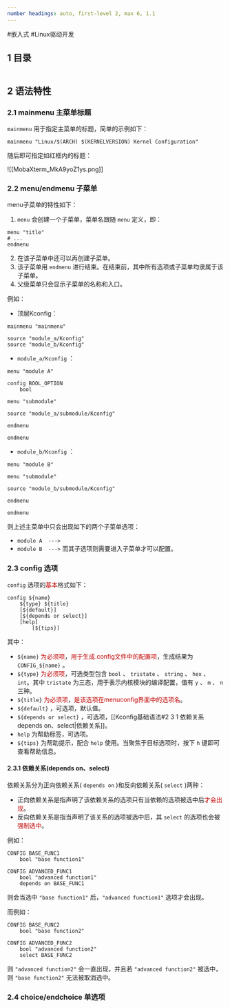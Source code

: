 ```yaml
---
number headings: auto, first-level 2, max 6, 1.1
---
```

#嵌入式 #Linux驱动开发 

## 1 目录

```toc
```

## 2 语法特性

### 2.1 mainmenu 主菜单标题

`mainmenu` 用于指定主菜单的标题，简单的示例如下：

```Kconfig
mainmenu "Linux/$(ARCH) $(KERNELVERSION) Kernel Configuration"
```

随后即可指定如红框内的标题：

![[MobaXterm_MkA9yoZ1ys.png]]

### 2.2 menu/endmenu 子菜单

menu子菜单的特性如下：
1. `menu` 会创建一个子菜单，菜单名跟随 `menu` 定义，即：
```Kconfig
menu "title"
# ...
endmenu
```
2. 在该子菜单中还可以再创建子菜单。
3. 该子菜单用 `endmenu` 进行结束。在结束前，其中所有选项或子菜单均隶属于该子菜单。
4. 父级菜单只会显示子菜单的名称和入口。

例如：
- 顶层Kconfig：
```Kconfig
mainmenu "mainmenu"

source "module_a/Kconfig"
source "module_b/Kconfig"
```
- `module_a/Kconfig` ：
```dts
menu "module A"

config BOOL_OPTION  
    bool  

menu "submodule"

source "module_a/submodule/Kconfig"

endmenu

endmenu
```
- `module_b/Kconfig` ：
```dts
menu "module B"

menu "submodule"

source "module_b/submodule/Kconfig"

endmenu

endmenu
```
则上述主菜单中只会出现如下的两个子菜单选项：
- `module A  --->`
- `module B  --->`
而其子选项则需要进入子菜单才可以配置。

### 2.3 config 选项

`config` 选项的<font color="#c00000">基本</font>格式如下：

```Kconfig
config ${name}
	${type} ${title}
	[${default}]
	[${depends or select}]
	[help]
		[${tips}]
```

其中：
- `${name}` <font color="#c00000">为必须项</font>，<font color="#c00000">用于生成.config文件中的配置项</font>，生成结果为 `CONFIG_${name}` 。
- `${type}` <font color="#c00000">为必须项</font>，可选类型包含 `bool` 、 `tristate` 、 `string` 、 `hex` 、 `int`。其中 `tristate` 为三态，用于表示内核模块的编译配置，值有 `y` 、 `m` 、 `n` 三种。
- `${title}` <font color="#c00000">为必须项</font>，<font color="#c00000">是该选项在menuconfig界面中的选项名</font>。
- `${default}` ，可选项，默认值。
- `${depends or select}` ，可选项，[[Kconfig基础语法#2 3 1 依赖关系 depends on、select|依赖关系]]。
- `help` 为帮助标签，可选项。
- `${tips}` 为帮助提示，配合 `help` 使用。当聚焦于目标选项时，按下 `h` 键即可查看帮助信息。

#### 2.3.1 依赖关系(depends on、select)

依赖关系分为正向依赖关系( `depends on` )和反向依赖关系( `select` )两种：
- 正向依赖关系是指声明了该依赖关系的选项只有当依赖的选项被选中后<font color="#c00000">才会出现</font>。
- 反向依赖关系是指当声明了该关系的选项被选中后，其 `select` 的选项也会被<font color="#c00000">强制选中</font>。

例如：

```Kconfig
CONFIG BASE_FUNC1
	bool "base function1"

CONFIG ADVANCED_FUNC1
	bool "advanced function1"
	depends on BASE_FUNC1
```

则会当选中 `"base function1"` 后，`"advanced function1"` 选项才会出现。

而例如：

```Kconfig
CONFIG BASE_FUNC2
	bool "base function2"

CONFIG ADVANCED_FUNC2
	bool "advanced function2"
	select BASE_FUNC2
```

则 `"advanced function2"` 会一直出现，并且若 `"advanced function2"` 被选中，则 `"base function2"` 无法被取消选中。

### 2.4 choice/endchoice 单选项




